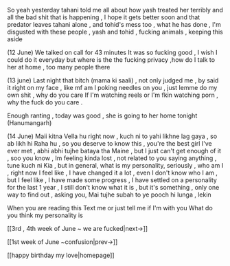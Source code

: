 So yeah yesterday tahani told me all about how yash treated her terribly and all the bad shit that is happening , I hope it gets better soon and that predator leaves tahani alone , and tohid's mess too , what he has done , I'm disgusted with these people , yash and tohid , fucking animals , keeping this aside 

(12 June)
We talked on call for 43 minutes
It was so fucking good , I wish I could do it everyday but where is the the fucking privacy ,how do I talk to her at home , too many people there 

(13 june)
 Last night that bitch (mama ki saali) , not only judged me , by said it right on my face , like mf am I poking needles on you , just lemme do my own shit , why do you care If I'm watching reels or I'm fkin watching porn , why the fuck do you care .

Enough ranting , today was good , she is going to her home tonight (Hanumangarh)

(14 June)
Maii kitna Vella hu right now , kuch ni to yahi likhne lag gaya , so ab likh hi Raha hu , so you deserve to know this , you're the best girl I've ever met , abhi abhi tujhe bataya tha Maine , but I just can't get enough of it , soo you know , Im feeling kinda lost , not related to you saying anything , tune kuch ni Kia , but in general, what is my personality, seriously , who am I , right now I feel like , I have changed it a lot , even I don't know who I am , but I feel like , I have made some progress , I have settled on a personality for the last 1 year , I still don't know what it is , but it's something , only one way to find out , asking you, Mai tujhe subah to ye pooch hi lunga , lekin

When you are reading this
Text me or just tell me if I'm with you 
What do you think my personality is 

[[3rd , 4th week of June ~ we are fucked|next->]]

[[1st week of June ~confusion|prev->]]

[[happy birthday my love|homepage]]